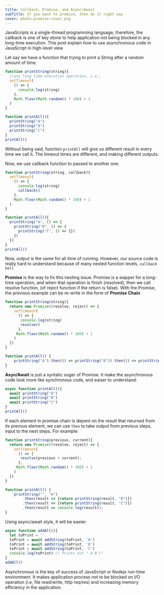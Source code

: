 ```yaml
---
title: Callback, Promise, and Async\Await
subTitle: If you want to promise, then do it right way
cover: photo-promise-cover.png
---
```


JavaScripts is a single-thread programming language, therefore, the callback is one of key stone to help application not being blocked in any long-time execution. This post explain how to use asynchronous code in JavaScript in high-level view

Let say we have a function that trying to print a String after a random amount of time:

```js
function printString(string){
  //any long time execution operation, i.e.,
  setTimeout(
    () => {
      console.log(string)
    }, 
    Math.floor(Math.random() * 100) + 1
  )
}

function printAll(){
  printString("A")
  printString("B")
  printString("C")
}
printAll()
```

Without being said, function `printAll` will give us different result in every time we call it. The timeout times are different, and making different outputs.

Now, we use callback function to passed to another one. 

```js
function printString(string, callback){
  setTimeout(
    () => {
      console.log(string)
      callback()
    }, 
    Math.floor(Math.random() * 100) + 1
  )
}

function printAll(){
  printString("A", () => {
    printString("B", () => {
      printString("C", () => {})
    })
  })
}
printAll()
```

Now, output is the same for all time of running. However, our source code is really hard to understand because of many nested function levels, `callback hell`

**Promise** is the way to fix this nesting issue. Promise is a wapper for a long-time operation, and when that operation is finish (resolved), then we call resolve function, (of reject function if the return is false). With the Promise, the previous example can be re-write in the form of **Promise Chain**

```js
function printString(string){
  return new Promise((resolve, reject) => {	  
    setTimeout(
      () => {
       console.log(string)
       resolve()
      }, 
     Math.floor(Math.random() * 100) + 1
    )
  })
}

function printAll() {
	printString("A").then(() => printString("B")).then(() => printString("C"));
}
```

**Asyn/Await** is just a syntatic suger of Promise. It make the asynchronous code look more like synchronous code, and eaiser to understand:

```js
async function printAll(){
  await printString("A")
  await printString("B")
  await printString("C")
}
printAll()
```

If each element in promise chain is depent on the result that returned from its prevous element, we can use `then` to take output from previous steps, input to the next steps. For example:

```js
function printString(previous, current){
  return new Promise((resolve, reject) => {	  
    setTimeout(
      () => {
       resolve(previous + current);
      }, 
     Math.floor(Math.random() * 100) + 1
    )
  })
}

function printAll() {
	printString("", "A")
		.then(result => {return printString(result, "B")})
		.then(result => {return printString(result, "C")})
		.then(result => console.log(result));
}

```

Using async/await style, it will be easier:

```js
async function addAll(){
  let toPrint = ''
  toPrint = await addString(toPrint, 'A')
  toPrint = await addString(toPrint, 'B')
  toPrint = await addString(toPrint, 'C')
  console.log(toPrint) // Prints out " A B C"
}
addAll()
```

Asynchronous is the key of success of JavaScript or Nodejs run-time environment. It makes application process not to be blocked on I/O operation (i.e, file read/write, http req/res) and increasing memory efficiency in the application.